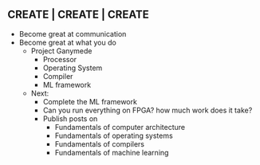 ## CREATE | CREATE | CREATE

* Become great at communication
* Become great at what you do
    * Project Ganymede
        * Processor
        * Operating System
        * Compiler
        * ML framework
    * Next:
        * Complete the ML framework
        * Can you run everything on FPGA? how much work does it take? 
        * Publish posts on 
            * Fundamentals of computer architecture
            * Fundamentals of operating systems
            * Fundamentals of compilers
            * Fundamentals of machine learning